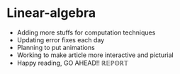 # Linear-algebra
- Adding more stuffs for computation techniques
- Updating error fixes each day
- Planning to put animations
- Working to make article more interactive and picturial
- Happy reading, GO AHEAD!!
$\mathbb{REPORT}$
